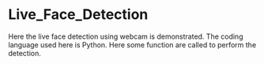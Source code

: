 # Live_Face_Detection
Here the live face detection using webcam is demonstrated. The coding language used here is Python. Here some function are called to perform the detection.
